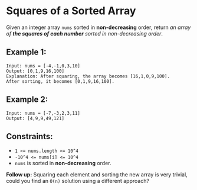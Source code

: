 # Squares of a Sorted Array

Given an integer array `nums` sorted in **non-decreasing** order, return _an array of **the squares of each number** sorted in non-decreasing order_.

## Example 1:

```
Input: nums = [-4,-1,0,3,10]
Output: [0,1,9,16,100]
Explanation: After squaring, the array becomes [16,1,0,9,100].
After sorting, it becomes [0,1,9,16,100].
```

## Example 2:

```
Input: nums = [-7,-3,2,3,11]
Output: [4,9,9,49,121]
```

## Constraints:

- `1 <= nums.length <= 10^4`
- `-10^4 <= nums[i] <= 10^4`
- `nums` is sorted in **non-decreasing** order.

**Follow up:** Squaring each element and sorting the new array is very trivial, could you find an `O(n)` solution using a different approach?
